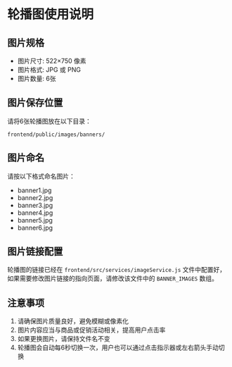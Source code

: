 # 轮播图使用说明

## 图片规格
- 图片尺寸: 522×750 像素
- 图片格式: JPG 或 PNG
- 图片数量: 6张

## 图片保存位置
请将6张轮播图放在以下目录：
```
frontend/public/images/banners/
```

## 图片命名
请按以下格式命名图片：
- banner1.jpg
- banner2.jpg
- banner3.jpg
- banner4.jpg
- banner5.jpg
- banner6.jpg

## 图片链接配置
轮播图的链接已经在 `frontend/src/services/imageService.js` 文件中配置好，如果需要修改图片链接的指向页面，请修改该文件中的 `BANNER_IMAGES` 数组。

## 注意事项
1. 请确保图片质量良好，避免模糊或像素化
2. 图片内容应当与商品或促销活动相关，提高用户点击率
3. 如果更换图片，请保持文件名不变
4. 轮播图会自动每6秒切换一次，用户也可以通过点击指示器或左右箭头手动切换 